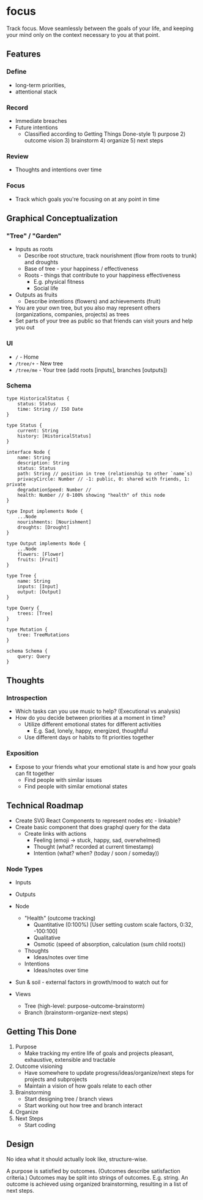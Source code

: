 # focus

Track focus. Move seamlessly between the goals of your life, and keeping your mind only on the context necessary to you at that point.

## Features

### Define
* long-term priorities,
* attentional stack

### Record
* Immediate breaches
* Future intentions
   * Classified according to Getting Things Done-style 1) purpose 2) outcome vision 3) brainstorm 4) organize 5) next steps

### Review
* Thoughts and intentions over time

### Focus
* Track which goals you're focusing on at any point in time

## Graphical Conceptualization

### "Tree" / "Garden"

* Inputs as roots
   * Describe root structure, track nourishment (flow from roots to trunk) and droughts
   * Base of tree - your happiness / effectiveness
   * Roots - things that contribute to your happiness effectiveness
      * E.g. physical fitness
      * Social life
* Outputs as fruits
   * Describe intentions (flowers) and achievements (fruit)
* You are your own tree, but you also may represent others (organizations, companies, projects) as trees
* Set parts of your tree as public so that friends can visit yours and help you out

### UI

* `/` - Home
* `/tree/+` - New tree
* `/tree/me` - Your tree (add roots [inputs], branches [outputs])

### Schema

```gql
type HistoricalStatus {
	status: Status
	time: String // ISO Date
}

type Status {
	current: String
	history: [HistoricalStatus]
}

interface Node {
	name: String
	description: String
	status: Status
	path: String // position in tree (relationship to other `name`s)
	privacyCircle: Number // -1: public, 0: shared with friends, 1: private
	degradationSpeed: Number //
	health: Number // 0-100% showing "health" of this node
}

type Input implements Node {
	...Node
	nourishments: [Nourishment]
	droughts: [Drought]
}

type Output implements Node {
	...Node
	flowers: [Flower]
	fruits: [Fruit]
}

type Tree {
	name: String
	inputs: [Input]
	output: [Output]
}

type Query {
	trees: [Tree]
}

type Mutation {
	tree: TreeMutations
}

schema Schema {
	query: Query
}
```

## Thoughts

### Introspection

* Which tasks can you use music to help? (Executional vs analysis)
* How do you decide between priorities at a moment in time?
   * Utilize different emotional states for different activities
      * E.g. Sad, lonely, happy, energized, thoughtful
   * Use different days or habits to fit priorities together

### Exposition

* Expose to your friends what your emotional state is and how your goals can fit together
   * Find people with similar issues
   * Find people with similar emotional states

## Technical Roadmap

* Create SVG React Components to represent nodes etc - linkable?
* Create basic component that does graphql query for the data
   * Create links with actions
      * Feeling (emoji -> stuck, happy, sad, overwhelmed)
      * Thought (what? recorded at current timestamp)
      * Intention (what? when? (today / soon / someday))

### Node Types

* Inputs
* Outputs
* Node
   * "Health" (outcome tracking)
      * Quantitative (0:100%) [User setting custom scale factors, 0:32, -100:100]
      * Qualitative
      * Osmotic (speed of absorption, calculation (sum child roots))
   * Thoughts
      * Ideas/notes over time
   * Intentions
      * Ideas/notes over time
* Sun & soil - external factors in growth/mood to watch out for

* Views
   * Tree (high-level: purpose-outcome-brainstorm)
   * Branch (brainstorm-organize-next steps)

## Getting This Done

1. Purpose
   * Make tracking my entire life of goals and projects pleasant, exhaustive, extensible and tractable
1. Outcome visioning
   * Have somewhere to update progress/ideas/organize/next steps for projects and subprojects
   * Maintain a vision of how goals relate to each other
1. Brainstorming
   * Start designing tree / branch views
   * Start working out how tree and branch interact
1. Organize
1. Next Steps
   * Start coding

## Design
No idea what it should actually look like, structure-wise.

A purpose is satisfied by outcomes. (Outcomes describe satisfaction criteria.)
  Outcomes may be split into strings of outcomes. E.g. string.
An outcome is achieved using organized brainstorming, resulting in a list of next steps.
